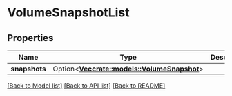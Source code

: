# VolumeSnapshotList

## Properties

Name | Type | Description | Notes
------------ | ------------- | ------------- | -------------
**snapshots** | Option<[**Vec<crate::models::VolumeSnapshot>**](VolumeSnapshot.md)> |  | [optional]

[[Back to Model list]](../README.md#documentation-for-models) [[Back to API list]](../README.md#documentation-for-api-endpoints) [[Back to README]](../README.md)


